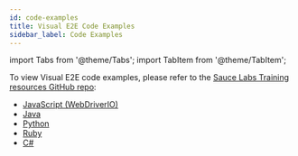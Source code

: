 ```yaml
---
id: code-examples
title: Visual E2E Code Examples
sidebar_label: Code Examples
---
```


import Tabs from '@theme/Tabs';
import TabItem from '@theme/TabItem';

To view Visual E2E code examples, please refer to the [Sauce Labs Training resources GitHub repo](https://github.com/saucelabs-training):

* [JavaScript (WebDriverIO)](https://github.com/saucelabs-training/demo-js/tree/main/visual-e2e/examples)
* [Java](https://github.com/saucelabs-training/demo-java/blob/main/selenium-junit4-examples/src/test/java/com/saucedemo/selenium/junit4/SimpleVisualE2ETest.java)
* [Python](https://github.com/saucelabs-training/demo-python/tree/main/examples/sauce_visual)
* [Ruby](https://github.com/saucelabs-training/demo-ruby/tree/main/sauce-features/visual/basic)
* [C#](https://github.com/saucelabs-training/demo-csharp/tree/main/SauceExamples/SeleniumNunit/Visual)

